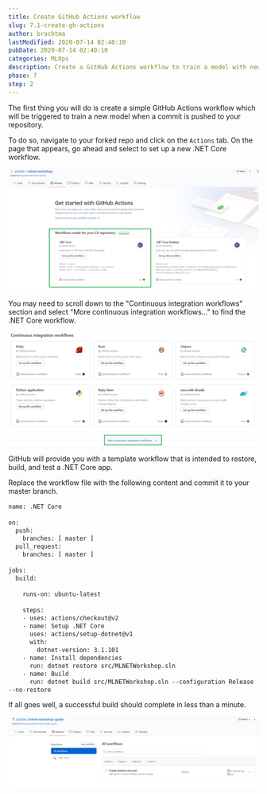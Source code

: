 ```yaml
---
title: Create GitHub Actions workflow
slug: 7.1-create-gh-actions
author: brachtma
lastModified: 2020-07-14 02:40:10
pubDate: 2020-07-14 02:40:10
categories: MLOps
description: Create a GitHub Actions workflow to train a model with new commits.
phase: 7
step: 2
---
```



The first thing you will do is create a simple GitHub Actions workflow which will be triggered to train a new model when a commit is pushed to your repository.

To do so, navigate to your forked repo and click on the `Actions` tab. On the page that appears, go ahead and select to set up a new .NET Core workflow. 

![action](./media/action-dotnet-core-workflow.png)

You may need to scroll down to the "Continuous integration workflows" section and select "More continuous integration workflows..." to find the .NET Core workflow.

![More CI Workflows](./media/more-workflows.png)

GitHub will provide you with a template workflow that is intended to restore, build, and test a .NET Core app. 

Replace the workflow file with the following content and commit it to your master branch.

```
name: .NET Core

on:
  push:
    branches: [ master ]
  pull_request:
    branches: [ master ]
  
jobs:
  build:

    runs-on: ubuntu-latest

    steps:        
    - uses: actions/checkout@v2
    - name: Setup .NET Core
      uses: actions/setup-dotnet@v1
      with:
        dotnet-version: 3.1.101   
    - name: Install dependencies
      run: dotnet restore src/MLNETWorkshop.sln
    - name: Build
      run: dotnet build src/MLNETWorkshop.sln --configuration Release --no-restore
``` 

If all goes well, a successful build should complete in less than a minute.

![7-1-build](./media/7-1-build.png)